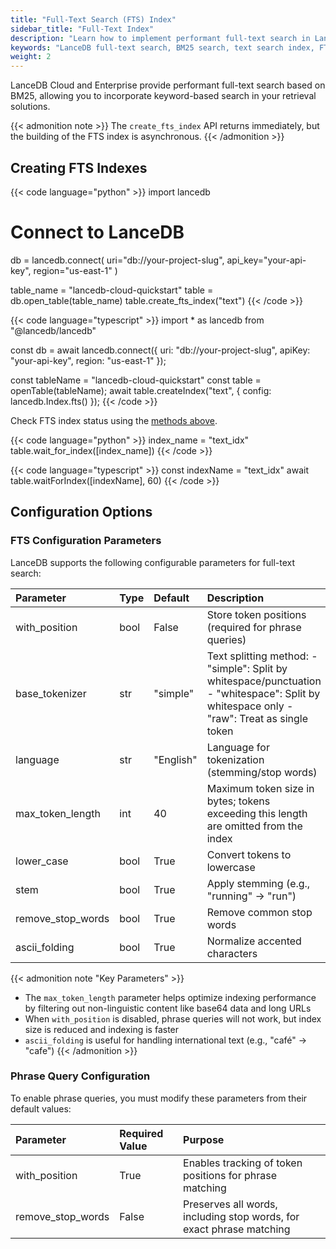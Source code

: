 ```yaml
---
title: "Full-Text Search (FTS) Index"
sidebar_title: "Full-Text Index"
description: "Learn how to implement performant full-text search in LanceDB using BM25. Includes configuration options, API examples in Python and TypeScript, and best practices for text search optimization."
keywords: "LanceDB full-text search, BM25 search, text search index, FTS configuration, text tokenization, search optimization, Python TypeScript search API"
weight: 2
---
```


LanceDB Cloud and Enterprise provide performant full-text search based on BM25, allowing you to incorporate keyword-based search in your retrieval solutions.

{{< admonition note >}}
The `create_fts_index` API returns immediately, but the building of the FTS index is asynchronous.
{{< /admonition >}}

## Creating FTS Indexes

{{< code language="python" >}}
import lancedb

# Connect to LanceDB
db = lancedb.connect(
  uri="db://your-project-slug",
  api_key="your-api-key",
  region="us-east-1"
)

table_name = "lancedb-cloud-quickstart"
table = db.open_table(table_name)
table.create_fts_index("text")
{{< /code >}}

{{< code language="typescript" >}}
import * as lancedb from "@lancedb/lancedb"

const db = await lancedb.connect({
  uri: "db://your-project-slug",
  apiKey: "your-api-key",
  region: "us-east-1"
});

const tableName = "lancedb-cloud-quickstart"
const table = openTable(tableName);
await table.createIndex("text", {
  config: lancedb.Index.fts()
});
{{< /code >}}

Check FTS index status using the [methods above](#check-index-status).

{{< code language="python" >}}
index_name = "text_idx"
table.wait_for_index([index_name])
{{< /code >}}

{{< code language="typescript" >}}
const indexName = "text_idx"
await table.waitForIndex([indexName], 60)
{{< /code >}}

## Configuration Options

### FTS Configuration Parameters

LanceDB supports the following configurable parameters for full-text search:

| Parameter         | Type | Default   | Description                                                                                                                                   |
|:------------------|:-----|:----------|:--------------------------------------------------------------------------------------------------------------------------------------------|
| with_position     | bool | False      | Store token positions (required for phrase queries)                                                                                           |
| base_tokenizer    | str  | "simple"  | Text splitting method:  - "simple": Split by whitespace/punctuation  - "whitespace": Split by whitespace only  - "raw": Treat as single token |
| language          | str  | "English" | Language for tokenization (stemming/stop words)                                                                                               |
| max_token_length  | int  | 40        | Maximum token size in bytes; tokens exceeding this length are omitted from the index                                                          |
| lower_case        | bool | True      | Convert tokens to lowercase                                                                                                                   |
| stem              | bool | True     | Apply stemming (e.g., "running" → "run")                                                                                                      |
| remove_stop_words | bool | True     | Remove common stop words                                                                                                                      |
| ascii_folding     | bool | True     | Normalize accented characters                                                                                                                 |

{{< admonition note "Key Parameters" >}}
- The `max_token_length` parameter helps optimize indexing performance by filtering out non-linguistic content like base64 data and long URLs
- When `with_position` is disabled, phrase queries will not work, but index size is reduced and indexing is faster
- `ascii_folding` is useful for handling international text (e.g., "café" → "cafe")
{{< /admonition >}}

### Phrase Query Configuration

To enable phrase queries, you must modify these parameters from their default values:

| Parameter         | Required Value | Purpose |
|:------------------|:---------------|:--------|
| with_position     | True           | Enables tracking of token positions for phrase matching |
| remove_stop_words | False          | Preserves all words, including stop words, for exact phrase matching |